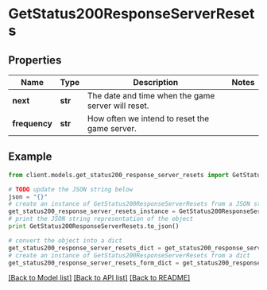 # GetStatus200ResponseServerResets


## Properties

Name | Type | Description | Notes
------------ | ------------- | ------------- | -------------
**next** | **str** | The date and time when the game server will reset. | 
**frequency** | **str** | How often we intend to reset the game server. | 

## Example

```python
from client.models.get_status200_response_server_resets import GetStatus200ResponseServerResets

# TODO update the JSON string below
json = "{}"
# create an instance of GetStatus200ResponseServerResets from a JSON string
get_status200_response_server_resets_instance = GetStatus200ResponseServerResets.from_json(json)
# print the JSON string representation of the object
print GetStatus200ResponseServerResets.to_json()

# convert the object into a dict
get_status200_response_server_resets_dict = get_status200_response_server_resets_instance.to_dict()
# create an instance of GetStatus200ResponseServerResets from a dict
get_status200_response_server_resets_form_dict = get_status200_response_server_resets.from_dict(get_status200_response_server_resets_dict)
```
[[Back to Model list]](../README.md#documentation-for-models) [[Back to API list]](../README.md#documentation-for-api-endpoints) [[Back to README]](../README.md)


